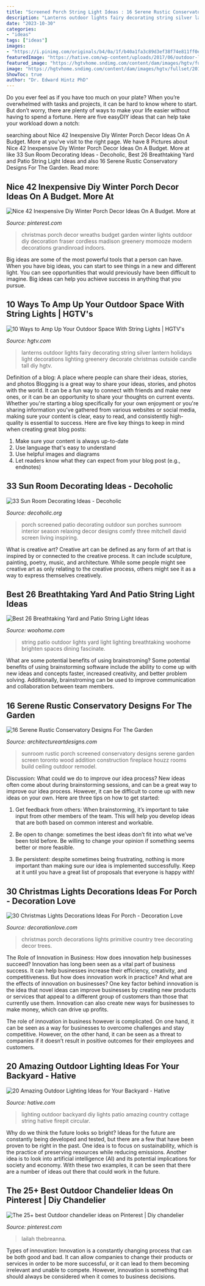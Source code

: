 ```yaml
---
title: "Screened Porch String Light Ideas : 16 Serene Rustic Conservatory Designs For The Garden"
description: "Lanterns outdoor lights fairy decorating string silver lantern holidays light decorations lighting greenery decorate christmas outside candle tall diy hgtv"
date: "2023-10-30"
categories:
- "ideas"
tags: ["ideas"]
images:
- "https://i.pinimg.com/originals/b4/0a/1f/b40a1fa3c89d3ef38f74e811ff0e67c7.jpg"
featuredImage: "https://hative.com/wp-content/uploads/2017/06/outdoor-lighting/5-outdoor-lighting-diy-ideas-tutorials.jpg"
featured_image: "https://hgtvhome.sndimg.com/content/dam/images/hgtv/fullset/2015/12/21/0/Original-Caughey-Melissa-decorating-with-lights4.jpg.rend.hgtvcom.616.862.suffix/1450737055530.jpeg"
image: "https://hgtvhome.sndimg.com/content/dam/images/hgtv/fullset/2015/12/21/0/Original-Caughey-Melissa-decorating-with-lights4.jpg.rend.hgtvcom.616.862.suffix/1450737055530.jpeg"
ShowToc: true
author: "Dr. Edward Hintz PhD"
---
```



Do you ever feel as if you have too much on your plate? When you’re overwhelmed with tasks and projects, it can be hard to know where to start. But don’t worry, there are plenty of ways to make your life easier without having to spend a fortune. Here are five easyDIY ideas that can help take your workload down a notch: 

	

		
searching about Nice 42 Inexpensive Diy Winter Porch Decor Ideas On A Budget. More at you've visit to the right page. We have 8 Pictures about Nice 42 Inexpensive Diy Winter Porch Decor Ideas On A Budget. More at like 33 Sun Room Decorating Ideas - Decoholic, Best 26 Breathtaking Yard and Patio String Light Ideas and also 16 Serene Rustic Conservatory Designs For The Garden. Read more:
		
    
## Nice 42 Inexpensive Diy Winter Porch Decor Ideas On A Budget. More At

<img loading=lazy src="https://i.pinimg.com/736x/1b/86/71/1b8671a0a52c389197284927781b7c2a.jpg" onerror="this.onerror=null;this.src='https://tse3.mm.bing.net/th?id=OIP.GAJQEDo7-4pvEqyn19RLtgHaHa&amp;pid=15.1';" alt="Nice 42 Inexpensive Diy Winter Porch Decor Ideas On A Budget. More at">

_Source: pinterest.com_

>christmas porch decor wreaths budget garden winter lights outdoor diy decoration fraser cordless madison greenery momooze modern decorations grandinroad indoors. 

	

Big ideas are some of the most powerful tools that a person can have. When you have big ideas, you can start to see things in a new and different light. You can see opportunities that would previously have been difficult to imagine. Big ideas can help you achieve success in anything that you pursue.

    
## 10 Ways To Amp Up Your Outdoor Space With String Lights | HGTV&#039;s

<img loading=lazy src="https://hgtvhome.sndimg.com/content/dam/images/hgtv/fullset/2015/12/21/0/Original-Caughey-Melissa-decorating-with-lights4.jpg.rend.hgtvcom.616.862.suffix/1450737055530.jpeg" onerror="this.onerror=null;this.src='https://tse4.mm.bing.net/th?id=OIP.9NfEWxAmMXd9mWQzLGZWQgHaKX&amp;pid=15.1';" alt="10 Ways to Amp Up Your Outdoor Space With String Lights | HGTV&#039;s">

_Source: hgtv.com_

>lanterns outdoor lights fairy decorating string silver lantern holidays light decorations lighting greenery decorate christmas outside candle tall diy hgtv. 

	

Definition of a blog: A place where people can share their ideas, stories, and photos
Blogging is a great way to share your ideas, stories, and photos with the world. It can be a fun way to connect with friends and make new ones, or it can be an opportunity to share your thoughts on current events. Whether you're starting a blog specifically for your own enjoyment or you're sharing information you've gathered from various websites or social media, making sure your content is clear, easy to read, and consistently high-quality is essential to success. Here are five key things to keep in mind when creating great blog posts: 
1. Make sure your content is always up-to-date 
2. Use language that's easy to understand 
3. Use helpful images and diagrams 
4. Let readers know what they can expect from your blog post (e.g., endnotes) 

    
## 33 Sun Room Decorating Ideas - Decoholic

<img loading=lazy src="http://decoholic.org/wp-content/uploads/2014/11/sun-room-idea-20.jpg" onerror="this.onerror=null;this.src='https://tse1.mm.bing.net/th?id=OIP.o3tHeOUnxw7XjzD0YYcGMwHaJ3&amp;pid=15.1';" alt="33 Sun Room Decorating Ideas - Decoholic">

_Source: decoholic.org_

>porch screened patio decorating outdoor sun porches sunroom interior season relaxing decor designs comfy three mitchell david screen living inspiring. 

	

What is creative art?
Creative art can be defined as any form of art that is inspired by or connected to the creative process. It can include sculpture, painting, poetry, music, and architecture. While some people might see creative art as only relating to the creative process, others might see it as a way to express themselves creatively.

    
## Best 26 Breathtaking Yard And Patio String Light Ideas

<img loading=lazy src="https://www.woohome.com/wp-content/uploads/2015/01/patio-outdoor-string-lights-woohome-2.jpg" onerror="this.onerror=null;this.src='https://tse4.mm.bing.net/th?id=OIP.Wdvr2SO52Vk9vGJGV5rJnQHaLD&amp;pid=15.1';" alt="Best 26 Breathtaking Yard and Patio String Light Ideas">

_Source: woohome.com_

>string patio outdoor lights yard light lighting breathtaking woohome brighten spaces dining fascinate. 

	

What are some potential benefits of using brainstroming?
Some potential benefits of using brainstorming software include the ability to come up with new ideas and concepts faster, increased creativity, and better problem solving. Additionally, brainstroming can be used to improve communication and collaboration between team members.

    
## 16 Serene Rustic Conservatory Designs For The Garden

<img loading=lazy src="https://www.architectureartdesigns.com/wp-content/uploads/2015/05/16-Serene-Rustic-Conservatory-Designs-For-The-Garden-10-630x420.jpg" onerror="this.onerror=null;this.src='https://tse3.mm.bing.net/th?id=OIP.uOK21BPLyv75I9ccDd1GzAHaE8&amp;pid=15.1';" alt="16 Serene Rustic Conservatory Designs For The Garden">

_Source: architectureartdesigns.com_

>sunroom rustic porch screened conservatory designs serene garden screen toronto wood addition construction fireplace houzz rooms build ceiling outdoor remodel. 

	

Discussion: What could we do to improve our idea process?
New ideas often come about during brainstorming sessions, and can be a great way to improve our idea process. However, it can be difficult to come up with new ideas on your own. Here are three tips on how to get started:
1. Get feedback from others: When brainstorming, it’s important to take input from other members of the team. This will help you develop ideas that are both based on common interest and workable.

2. Be open to change: sometimes the best ideas don’t fit into what we’ve been told before. Be willing to change your opinion if something seems better or more feasible.

3. Be persistent: despite sometimes being frustrating, nothing is more important than making sure our idea is implemented successfully. Keep at it until you have a great list of proposals that everyone is happy with!

    
## 30 Christmas Lights Decorations Ideas For Porch - Decoration Love

<img loading=lazy src="http://www.decorationlove.com/wp-content/uploads/2016/10/Primitive-Front-Porch-Christmas-Decorating-Ideas-1.jpg" onerror="this.onerror=null;this.src='https://tse4.mm.bing.net/th?id=OIP.hBHJJiRFmsZkqsuTx_gKpQHaJ4&amp;pid=15.1';" alt="30 Christmas Lights Decorations Ideas For Porch - Decoration Love">

_Source: decorationlove.com_

>christmas porch decorations lights primitive country tree decorating decor trees. 

	

The Role of Innovation in Business: How does innovation help businesses succeed?
Innovation has long been seen as a vital part of business success. It can help businesses increase their efficiency, creativity, and competitiveness. But how does innovation work in practice? And what are the effects of innovation on businesses?
One key factor behind innovation is the idea that novel ideas can improve businesses by creating new products or services that appeal to a different group of customers than those that currently use them. Innovation can also create new ways for businesses to make money, which can drive up profits.

The role of innovation in business however is complicated. On one hand, it can be seen as a way for businesses to overcome challenges and stay competitive. However, on the other hand, it can be seen as a threat to companies if it doesn’t result in positive outcomes for their employees and customers.

    
## 20 Amazing Outdoor Lighting Ideas For Your Backyard - Hative

<img loading=lazy src="https://hative.com/wp-content/uploads/2017/06/outdoor-lighting/5-outdoor-lighting-diy-ideas-tutorials.jpg" onerror="this.onerror=null;this.src='https://tse4.mm.bing.net/th?id=OIP.h5hXX33CaYI_5PXh9KTbRQHaLH&amp;pid=15.1';" alt="20 Amazing Outdoor Lighting Ideas for Your Backyard - Hative">

_Source: hative.com_

>lighting outdoor backyard diy lights patio amazing country cottage string hative firepit circular. 

	

Why do we think the future looks so bright?
Ideas for the future are constantly being developed and tested, but there are a few that have been proven to be right in the past. One idea is to focus on sustainability, which is the practice of preserving resources while reducing emissions. Another idea is to look into artificial intelligence (AI) and its potential implications for society and economy. With these two examples, it can be seen that there are a number of ideas out there that could work in the future.

    
## The 25+ Best Outdoor Chandelier Ideas On Pinterest | Diy Chandelier

<img loading=lazy src="https://i.pinimg.com/originals/b4/0a/1f/b40a1fa3c89d3ef38f74e811ff0e67c7.jpg" onerror="this.onerror=null;this.src='https://tse2.mm.bing.net/th?id=OIP.aiVFaPnH2apLaquQPNWZzwHaJ3&amp;pid=15.1';" alt="The 25+ best Outdoor chandelier ideas on Pinterest | Diy chandelier">

_Source: pinterest.com_

>lailah thebreanna. 

	

Types of innovation:
Innovation is a constantly changing process that can be both good and bad. It can allow companies to change their products or services in order to be more successful, or it can lead to them becoming irrelevant and unable to compete. However, innovation is something that should always be considered when it comes to business decisions.

